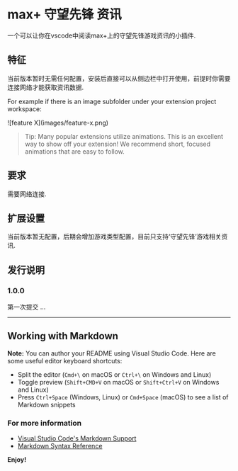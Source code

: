 # max+ 守望先锋 资讯

一个可以让你在vscode中阅读max+上的守望先锋游戏资讯的小插件.

## 特征

当前版本暂时无需任何配置，安装后直接可以从侧边栏中打开使用，前提时你需要连接网络才能获取资讯数据.

For example if there is an image subfolder under your extension project workspace:

\!\[feature X\]\(images/feature-x.png\)

> Tip: Many popular extensions utilize animations. This is an excellent way to show off your extension! We recommend short, focused animations that are easy to follow.

## 要求

需要网络连接.

## 扩展设置

当前版本暂无配置，后期会增加游戏类型配置，目前只支持‘守望先锋’游戏相关资讯.


## 发行说明

### 1.0.0

第一次提交 ...

-----------------------------------------------------------------------------------------------------------

## Working with Markdown

**Note:** You can author your README using Visual Studio Code.  Here are some useful editor keyboard shortcuts:

* Split the editor (`Cmd+\` on macOS or `Ctrl+\` on Windows and Linux)
* Toggle preview (`Shift+CMD+V` on macOS or `Shift+Ctrl+V` on Windows and Linux)
* Press `Ctrl+Space` (Windows, Linux) or `Cmd+Space` (macOS) to see a list of Markdown snippets

### For more information

* [Visual Studio Code's Markdown Support](http://code.visualstudio.com/docs/languages/markdown)
* [Markdown Syntax Reference](https://help.github.com/articles/markdown-basics/)

**Enjoy!**
